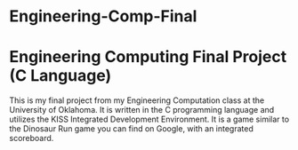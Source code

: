 # Engineering-Comp-Final
# Engineering Computing Final Project (C Language)

This is my final project from my Engineering Computation class at the University of Oklahoma.
It is written in the C programming language and utilizes the KISS Integrated Development Environment.
It is a game similar to the Dinosaur Run game you can find on Google, with an integrated scoreboard.
